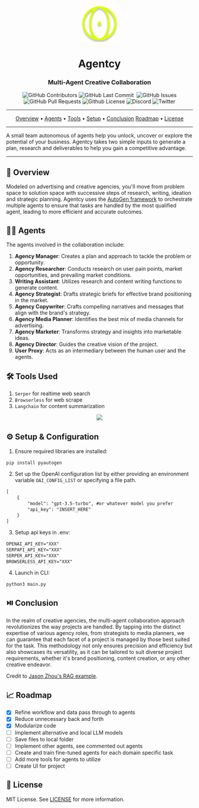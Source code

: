 <div align="center">

<img width="100px" src="./misc/logo.png" />

# Agentcy

### Multi-Agent Creative Collaboration

<p>
<img alt="GitHub Contributors" src="https://img.shields.io/github/contributors/amadad/agentcy" />
<img alt="GitHub Last Commit" src="https://img.shields.io/github/last-commit/amadad/agentcy" />
<img alt="" src="https://img.shields.io/github/repo-size/amadad/agentcy" />
<img alt="GitHub Issues" src="https://img.shields.io/github/issues/amadad/agentcy" />
<img alt="GitHub Pull Requests" src="https://img.shields.io/github/issues-pr/amadad/agentcy" />
<img alt="Github License" src="https://img.shields.io/badge/License-MIT-yellow.svg" />
<img alt="Discord" src="https://img.shields.io/discord/1110910277110743103?label=Discord&logo=discord&logoColor=white&style=plastic&color=d7b023)](https://discord.gg/e8j7mgjDUK" />
<img alt="Twitter" src="https://img.shields.io/twitter/follow/amadad?style=social" />
</p>

</div>

-----

<p align="center">
  <a href="#-overview">Overview</a> •
  <a href="#-agents">Agents</a> •
  <a href="#-tools">Tools</a> •
  <a href="#-setup">Setup</a> • 
  <a href="#-conclusion">Conclusion</a>
  <a href="#-roadmap">Roadmap</a> •
  <a href="#-license">License</a>
</p>

-----

A small team autonomous of agents help you unlock, uncover or explore the potential of your business. Agentcy takes two simple inputs to generate a plan, research and deliverables to help you gain a competitive advantage.

-----

## 📖 Overview

Modeled on advertising and creative agencies, you'll move from problem space to solution space with successive steps of research, writing, ideation and strategic planning. Agentcy uses the [AutoGen framework](https://github.com/microsoft/autogen) to orchestrate multiple agents to ensure that tasks are handled by the most qualified agent, leading to more efficient and accurate outcomes.

## 🕵🏽 Agents

The agents involved in the collaboration include:

1. **Agency Manager**: Creates a plan and approach to tackle the problem or opportunity.
2. **Agency Researcher**: Conducts research on user pain points, market opportunities, and prevailing market conditions.
2. **Writing Assistant**: Utilizes research and content writing functions to generate content.
3. **Agency Strategist**: Drafts strategic briefs for effective brand positioning in the market.
4. **Agency Copywriter**: Crafts compelling narratives and messages that align with the brand's strategy.
5. **Agency Media Planner**: Identifies the best mix of media channels for advertising.
6. **Agency Marketer**: Transforms strategy and insights into marketable ideas.
8. **Agency Director**: Guides the creative vision of the project.
9. **User Proxy**: Acts as an intermediary between the human user and the agents.

## 🛠️ Tools Used

1. `Serper` for realtime web search
2. `Browserless` for web scrape
3. `Langchain` for content summarization 

<p align="center">
  <img src='./misc/flow.png' width=888>
</p>

## ⚙️ Setup & Configuration

1. Ensure required libraries are installed:
```
pip install pyautogen
```

2. Set up the OpenAI configuration list by either providing an environment variable `OAI_CONFIG_LIST` or specifying a file path.
```
[
    {
        "model": "gpt-3.5-turbo", #or whatever model you prefer
        "api_key": "INSERT_HERE"
    }
]
```

3. Setup api keys in .env:
```
OPENAI_API_KEY="XXX"
SERPAPI_API_KEY="XXX"
SERPER_API_KEY="XXX"
BROWSERLESS_API_KEY="XXX"
```

4. Launch in CLI:
```
python3 main.py
```

## ⏯️ Conclusion

In the realm of creative agencies, the multi-agent collaboration approach revolutionizes the way projects are handled. By tapping into the distinct expertise of various agency roles, from strategists to media planners, we can guarantee that each facet of a project is managed by those best suited for the task. This methodology not only ensures precision and efficiency but also showcases its versatility, as it can be tailored to suit diverse project requirements, whether it's brand positioning, content creation, or any other creative endeavor. 

Credit to [Jason Zhou's RAG example](https://github.com/JayZeeDesign/microsoft-autogen-experiments).

## 📈 Roadmap

- [x] Refine workflow and data pass through to agents
- [x] Reduce unnecessary back and forth
- [x] Modularize code
- [ ] Implement alternative and local LLM models
- [ ] Save files to local folder
- [ ] Implement other agents, see commented out agents
- [ ] Create and train fine-tuned agents for each domain specific task
- [ ] Add more tools for agents to utilize
- [ ] Create UI for project

## 📝 License 

MIT License. See [LICENSE](https://opensource.org/license/mit/) for more information.
